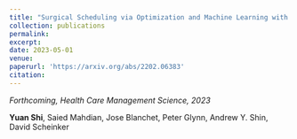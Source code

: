 ```yaml
---
title: "Surgical Scheduling via Optimization and Machine Learning with Long-Tailed Data"
collection: publications
permalink: 
excerpt: 
date: 2023-05-01
venue: 
paperurl: 'https://arxiv.org/abs/2202.06383'
citation: 
---
```

_Forthcoming, Health Care Management Science, 2023_

**Yuan Shi**, Saied Mahdian, Jose Blanchet, Peter Glynn, Andrew Y. Shin, David Scheinker
